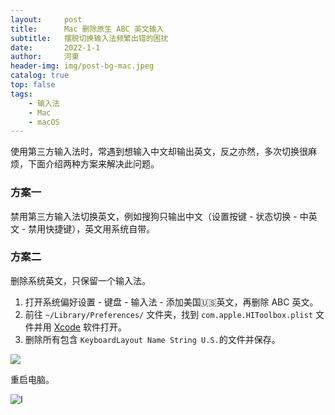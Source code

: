 ```yaml
---
layout:     post
title:      Mac 删除原生 ABC 英文输入
subtitle:   摆脱切换输入法频繁出错的困扰
date:       2022-1-1
author:     河東
header-img: img/post-bg-mac.jpeg
catalog: true
top: false
tags:
    - 输入法
    - Mac
    - macOS
---
```



使用第三方输入法时，常遇到想输入中文却输出英文，反之亦然，多次切换很麻烦，下面介绍两种方案来解决此问题。

### 方案一

禁用第三方输入法切换英文，例如搜狗只输出中文（设置按键 - 状态切换 - 中英文 - 禁用快捷键），英文用系统自带。

### 方案二

删除系统英文，只保留一个输入法。

1. 打开系统偏好设置 - 键盘 - 输入法 - 添加美国🇺🇸英文，再删除 ABC 英文。
2. 前往 `~/Library/Preferences/` 文件夹，找到 `com.apple.HIToolbox.plist` 文件并用 [Xcode](https://apps.apple.com/cn/app/xcode/id497799835?mt=12) 软件打开。
3. 删除所有包含 `KeyboardLayout Name String U.S.`的文件并保存。

![](https://i.imgur.com/RWMziKi.png)

重启电脑。

![I](https://i.imgur.com/JvzQHNH.png)